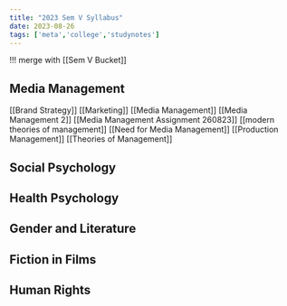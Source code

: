 ```yaml
---
title: "2023 Sem V Syllabus"
date: 2023-08-26
tags: ['meta','college','studynotes']
---
```



!!! merge with [[Sem V Bucket]]

## Media Management
[[Brand Strategy]]
[[Marketing]]
[[Media Management]]
[[Media Management 2]]
[[Media Management Assignment 260823]]
[[modern theories of management]]
[[Need for Media Management]]
[[Production Management]]
[[Theories of Management]]

## Social Psychology

## Health Psychology

## Gender and Literature

## Fiction in Films

## Human Rights
